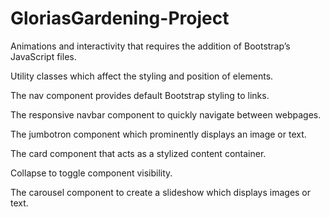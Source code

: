 # GloriasGardening-Project
Animations and interactivity that requires the addition of Bootstrap’s JavaScript files.

Utility classes which affect the styling and position of elements.

The nav component provides default Bootstrap styling to links.

The responsive navbar component to quickly navigate between webpages.

The jumbotron component which prominently displays an image or text.

The card component that acts as a stylized content container.

Collapse to toggle component visibility.

The carousel component to create a slideshow which displays images or text.
